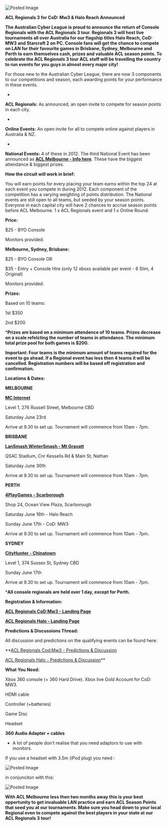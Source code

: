 ![Posted Image](http://i282.photobucket.com/albums/kk259/ilt12/HaloRegional3.png)





**ACL Regionals 3 for CoD: Mw3 & Halo Reach Announced**





**The Australian Cyber League is proud to announce the return of Console Regionals with the ACL Regionals 3 tour. Regionals 3 will host live tournaments all over Australia for our flagship titles Halo Reach, CoD: MW3 and Starcraft 2 on PC. Console fans will get the chance to compete on LAN for their favourite games in Brisbane, Sydney, Melbourne and Perth to earn themselves cash, prizes and valuable ACL season points.  To celebrate the ACL Regionals 3 tour ACL staff will be travelling the country to run events for you guys in almost every major city!**




For those new to the Australian Cyber League, there are now 3 components to our competitions and season, each awarding points for your performance in these events.





- 
**ACL Regionals:**
 As announced, an open invite to compete for season points in each city.





- 
**Online Events:**
 An open invite for all to compete online against players in Australia & NZ.





- 
**National Events:**
 4 of these in 2012. The third National Event has been announced as 
**[ACL Melbourne - Info here](http://www.aclpro.com.au/forums/topic/17793-acl-melbourne-announced/)**. These have the biggest attendance & biggest prizes.






**How the circuit will work in brief:**

You will earn points for every placing your team earns within the top 24 at each event you compete in during 2012. Each component of the competition has a varying weighting of points distribution. The National events are still open to all teams, but seeded by your season points. Everyone in each capital city will have 2 chances to accrue season points before ACL Melbourne. 1 x ACL Regionals event and 1 x Online Round.






**Price:**

$25 - BYO Console


Monitors provided.



**Melbourne, Sydney, Brisbane:**


$25 - BYO Console OR


$35 - Entry + Console Hire (only 12 xboxs available per event - 6 Slim, 4 Original)


Monitors provided.






**Prizes:**

Based on 10 teams:


1st $350


2nd $200






***Prizes are based on a minimum attendence of 10 teams. Prizes decrease on a scale refelcting the number of teams in attendance. The minimum total prize pool for both games is $200.**






**Important: Four teams is the minimum amount of teams required for the event to go ahead. If a Regional event has less then 4 teams it will be cancelled. Registration numbers will be based off registration and confirmation.**





**Locations & Dates:**


**MELBOURNE**



**[MC Internet](http://www.mccgaming.com/)**


Level 1, 276 Russell Street, Melbourne CBD


Saturday June 23rd


Arrive at 9.30 to set up. Tournament will commence from 10am - 7pm.






**BRISBANE**



**[LanSmash WinterSmash - Mt Gravatt](http://www.lansmash.com)**


QSAC Stadium, Cnr Kessells Rd & Main St, Nathan


Saturday June 30th


Arrive at 9.30 to set up. Tournament will commence from 10am - 7pm.






**PERTH**



**[4PlayGames - Scarborough](http://www.4playgames.com/index.php?option=com_content&view=article&id=92&Itemid=87)**


Shop 24, Ocean View Plaza, Scarborough


Saturday June 16th - Halo Reach


Sunday June 17th - CoD: MW3


Arrive at 9.30 to set up. Tournament will commence from 10am - 7pm.






**SYDNEY**



**[CityHunter - Chinatown](http://www.cityhunter.com.au/index.php?view=article&catid=24%3Ashop-location&id=67%3Acity-hunter-internet&option=com_content&Itemid=117)**


Level 1, 374 Sussex St, Sydney CBD


Sunday June 17th


Arrive at 9.30 to set up. Tournament will commence from 10am - 7pm.






***All console regionals are held over 1 day, except for Perth.**






**Registration & Information:**


**[ACL Regionals CoD:Mw3 - Landing Page](http://www.aclpro.com.au/2012/events/cod/acl-reg3-mw3-landing-page)**



**[ACL Regionals Halo - Landing Page](http://www.aclpro.com.au/2012/events/halo/acl-reg3-halo-landing-page)**





**Predictions & Discussions Thread:**

All discussion and predictions on the qualifying events can be found here:



**[ACL Regionals Cod:Mw3 - Predictions & Discussion](http://www.aclpro.com.au/forums/topic/17879-acl-regionals-3-cod-mw3-predictions-discussions/)


[ACL Regionals Halo - Predictions & Discussion](http://www.aclpro.com.au/forums/topic/17880-acl-regionals-3-halo-reach-predictions-discussions/)**





**What You Need:**

Xbox 360 console (+ 360 Hard Drive). Xbox live Gold Account for CoD: MW3.


HDMI cable


Controller (+batteries)


Game Disc


Headset



**360 Audio Adapter + cables**
 - A lot of people don't realise that you need adaptors to use with monitors. 





If you use a headset with 3.5m (iPod plug) you need :






![Posted Image](http://ecx.images-amazon.com/images/I/31TelR%2BsCYL._SL500_AA300_.jpg) 





in conjunciton with this:






![Posted Image](http://media.giantbomb.com/uploads/9/91216/1880599-1a7a0bf3_xbox20rca20adapter.jpg)





**With ACL Melbourne less then two months away this is your best opportunity to get invaluable LAN practice and earn ACL Season Points that seed you at our tournaments. Make sure you head down to your local Regional even to compete against the best players in your state at our ACL Regionals 3 tour!**